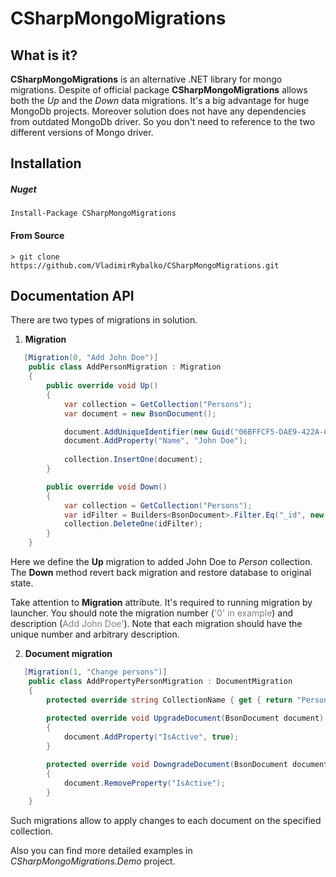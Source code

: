 # CSharpMongoMigrations

## What is it?

**CSharpMongoMigrations** is an alternative .NET library for mongo migrations. Despite of official package **CSharpMongoMigrations** allows both the *Up* and the *Down* data migrations. It's a big advantage for huge MongoDb projects. Moreover solution does not have any dependencies from outdated MongoDb driver. So you don't need to reference to the two different versions of Mongo driver.


## Installation


##### Nuget
```
Install-Package CSharpMongoMigrations
```

#### From Source
```
> git clone https://github.com/VladimirRybalko/CSharpMongoMigrations.git
```

## Documentation API
There are two types of migrations in solution.

1) **Migration**

```csharp
   [Migration(0, "Add John Doe")]
    public class AddPersonMigration : Migration
    {
        public override void Up()
        {
            var collection = GetCollection("Persons");
            var document = new BsonDocument();

            document.AddUniqueIdentifier(new Guid("06BFFCF5-DAE9-422A-85AB-F58DE41E86DA"));
            document.AddProperty("Name", "John Doe");
            
            collection.InsertOne(document);
        }

        public override void Down()
        {
            var collection = GetCollection("Persons");
            var idFilter = Builders<BsonDocument>.Filter.Eq("_id", new Guid("06BFFCF5-DAE9-422A-85AB-F58DE41E86DA"));
            collection.DeleteOne(idFilter);
        }
    }
```

Here we define the **Up** migration to added John Doe to *Person* collection. The **Down** method revert back migration and restore database to original state.

Take attention to **Migration** attribute. It's required to running migration by launcher. You should note the migration number (<span style="color:gray">'0' in example</span>) and description (<span style="color:gray">Add John Doe'</span>).
Note that each migration should have the unique number and arbitrary description.


2) **Document migration**
```csharp
   [Migration(1, "Change persons")]
    public class AddPropertyPersonMigration : DocumentMigration
    {
        protected override string CollectionName { get { return "Persons"; } }
               
        protected override void UpgradeDocument(BsonDocument document)
        {
            document.AddProperty("IsActive", true);            
        }

        protected override void DowngradeDocument(BsonDocument document)
        {
            document.RemoveProperty("IsActive");
        }
    }
```

Such migrations allow to apply changes to each document on the specified collection.

Also you can find more detailed examples in *CSharpMongoMigrations.Demo* project.
